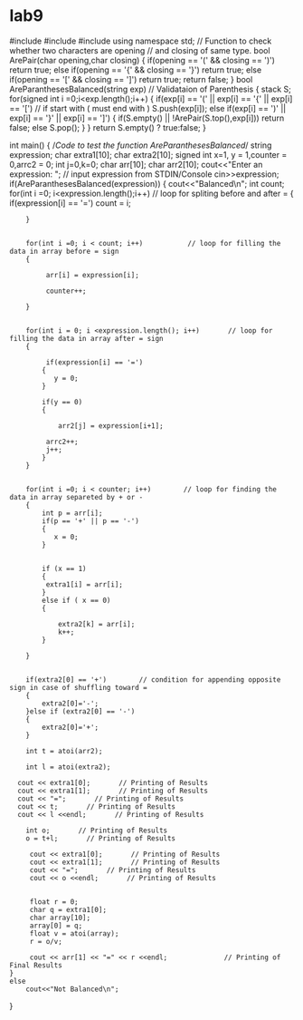 # lab9
#include<iostream>
#include<stack>
#include<string>
using namespace std;
// Function to check whether two characters are opening 
// and closing of same type. 
bool ArePair(char opening,char closing)
{
	if(opening == '(' && closing == ')') return true;
	else if(opening == '{' && closing == '}') return true;
	else if(opening == '[' && closing == ']') return true;
	return false;
}
bool AreParanthesesBalanced(string exp)   // Validataion of Parenthesis 
{
	stack<char>  S;
	for(signed int i =0;i<exp.length();i++)
	{
		if(exp[i] == '(' || exp[i] == '{' || exp[i] == '[')    // if start with ( must end with )
			S.push(exp[i]);
		else if(exp[i] == ')' || exp[i] == '}' || exp[i] == ']')
		{
			if(S.empty() || !ArePair(S.top(),exp[i]))
				return false;
			else
				S.pop();
		}
	}
	return S.empty() ? true:false;
}

int main()
{
	/*Code to test the function AreParanthesesBalanced*/
	string expression;
	char extra1[10];
	char extra2[10];
	signed int x=1, y = 1,counter = 0,arrc2 = 0;
	int j=0,k=0;
	char arr[10];
	char arr2[10];
	cout<<"Enter an expression:  "; // input expression from STDIN/Console
	cin>>expression;
	if(AreParanthesesBalanced(expression))
	{
	    cout<<"Balanced\n";
	    int count;
	    for(int i =0; i<expression.length();i++)   // loop for spliting before and after =
	    {
	        if(expression[i] == '=')
	        count = i;
	       
	    }
	    
	    
	    for(int i =0; i < count; i++)           // loop for filling the data in array before = sign
	    { 
	       
	         arr[i] = expression[i];
	   
	         counter++;
	         
	    }
	   
	   
	    for(int i = 0; i <expression.length(); i++)       // loop for filling the data in array after = sign
	    { 
	       
	         if(expression[i] == '=')
	        {
	           y = 0;
	        }
	        
	        if(y == 0) 
	        { 
	            
	            arr2[j] = expression[i+1];
	      
	         arrc2++;
	         j++;
	        }
	    }
	   
	    
	    for(int i =0; i < counter; i++)        // loop for finding the data in array separeted by + or -
	    {
	        int p = arr[i];
	        if(p == '+' || p == '-')
	        {
	           x = 0;
	        }
	        
	        
	        if (x == 1)
	        {
	         extra1[i] = arr[i];
	        }
	        else if ( x == 0)
	        {
	            
	            extra2[k] = arr[i];
	            k++;
	        }
	        
	    }
	    
	    
	    if(extra2[0] == '+')        // condition for appending opposite sign in case of shuffling toward =
	    {
	        extra2[0]='-';
	    }else if (extra2[0] == '-')
	    {
	        extra2[0]='+';
	    }
	
        int t = atoi(arr2);
      
	    int l = atoi(extra2);
	  
	  cout << extra1[0];       // Printing of Results
	  cout << extra1[1];       // Printing of Results
	  cout << "=";       // Printing of Results
	  cout << t;       // Printing of Results
	  cout << l <<endl;       // Printing of Results
	  
        int o;       // Printing of Results
        o = t+l;       // Printing of Results
        
         cout << extra1[0];       // Printing of Results
	     cout << extra1[1];       // Printing of Results
	     cout << "=";       // Printing of Results
	     cout << o <<endl;       // Printing of Results
	     
	    
	     float r = 0;
	     char q = extra1[0];
	     char array[10];
	     array[0] = q;
	     float v = atoi(array);
	     r = o/v;
	     
	     cout << arr[1] << "=" << r <<endl;              // Printing of Final Results
	}
	else
		cout<<"Not Balanced\n";
}
